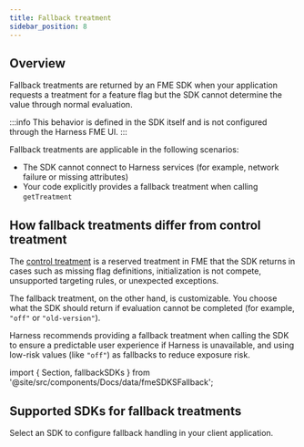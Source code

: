 ```yaml
---
title: Fallback treatment
sidebar_position: 8
---
```


## Overview

Fallback treatments are returned by an FME SDK when your application requests a treatment for a feature flag but the SDK cannot determine the value through normal evaluation. 

:::info
This behavior is defined in the SDK itself and is not configured through the Harness FME UI.
:::

Fallback treatments are applicable in the following scenarios:

- The SDK cannot connect to Harness services (for example, network failure or missing attributes)
- Your code explicitly provides a fallback treatment when calling `getTreatment` 

## How fallback treatments differ from control treatment

The [control treatment](/docs/feature-management-experimentation/feature-management/setup/control-treatment) is a reserved treatment in FME that the SDK returns in cases such as missing flag definitions, initialization is not compete, unsupported targeting rules, or unexpected exceptions.

The fallback treatment, on the other hand, is customizable. You choose what the SDK should return if evaluation cannot be completed (for example, `"off"` or `"old-version"`).

Harness recommends providing a fallback treatment when calling the SDK to ensure a predictable user experience if Harness is unavailable, and using low-risk values (like `"off"`) as fallbacks to reduce exposure risk.

import { Section, fallbackSDKs } from '@site/src/components/Docs/data/fmeSDKSFallback';

## Supported SDKs for fallback treatments

Select an SDK to configure fallback handling in your client application.

<Section items={fallbackSDKs} />
